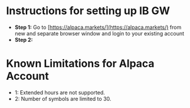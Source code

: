 # **Instructions for setting up IB GW**
 - **Step 1:** Go to [https://alpaca.markets/](https://alpaca.markets/) from new and separate browser window and login to your existing account
 - **Step 2:** 
 
# Known Limitations for Alpaca Account
 - 1: Extended hours are not supported.
 - 2: Number of symbols are limited to 30.
 
